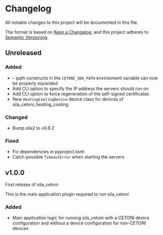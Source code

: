 # Changelog

All notable changes to this project will be documented in this file.

The format is based on [Keep a Changelog](https://keepachangelog.com/en/1.0.0/), and this project adheres
to [Semantic Versioning](https://semver.org/spec/v2.0.0.html).

<!--
Types of changes

    `Added` for new features.
    `Changed` for changes in existing functionality.
    `Deprecated` for soon-to-be removed features.
    `Removed` for now removed features.
    `Fixed` for any bug fixes.
    `Security` in case of vulnerabilities.
-->

## Unreleased

### Added
- `~` path constructs in the `CETONI_SDK_PATH` environment variable can now be properly expanded
- Add CLI option to specify the IP address the servers should run on
- Add CLI option to force regeneration of the self-signed certificates
- New `HeatingCoolingDevice` device class for devices of sila_cetoni_heating_cooling

### Changed
- Bump sila2 to v0.8.2

### Fixed
- Fix dependencies in pyproject.toml
- Catch possible `TimeoutError` when starting the servers

## v1.0.0

First release of sila_cetoni

This is the main application plugin required to run sila_cetoni

### Added
- Main application logic for running sila_cetoni with a CETONI device configuration and without a device configuration
  for non-CETONI devices
